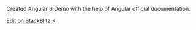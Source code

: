 Created Angular 6 Demo with the help of Angular official documentation.

[Edit on StackBlitz ⚡️](https://stackblitz.com/edit/angular-3rztqm)
